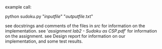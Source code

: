 example call: 

python sudoku.py "*inputfile*" "*outputfile*.txt"

see docstrings and comments of the files in *src* for information on the implementation.
see '*assignment lab2 - Sudoku as CSP.pdf*' for information on the assignment.
see Design report for information on our implementation, and some test results. 